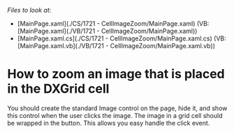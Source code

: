 <!-- default file list -->
*Files to look at*:

* [MainPage.xaml](./CS/1721 - CellImageZoom/MainPage.xaml) (VB: [MainPage.xaml](./VB/1721 - CellImageZoom/MainPage.xaml))
* [MainPage.xaml.cs](./CS/1721 - CellImageZoom/MainPage.xaml.cs) (VB: [MainPage.xaml.vb](./VB/1721 - CellImageZoom/MainPage.xaml.vb))
<!-- default file list end -->
# How to zoom an image that is placed in the DXGrid cell


<p>You should create the standard Image control on the page, hide it, and show this control when the user clicks the image. The image in a grid cell should be wrapped in the button. This allows you easy handle the click event.</p>

<br/>



